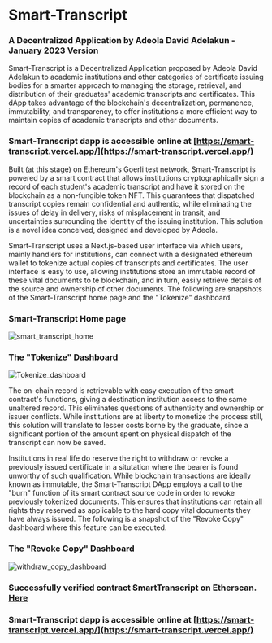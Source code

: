 # Smart-Transcript
### A Decentralized Application by Adeola David Adelakun - January 2023 Version

Smart-Transcript is a Decentralized Application proposed by Adeola David Adelakun to academic institutions and other categories of certificate issuing bodies for a smarter approach to managing the storage, retrieval, and distribution of their graduates' academic transcripts and certificates. This dApp takes advantage of the blockchain's decentralization, permanence, immutability, and transparency, to offer institutions a more efficient way to maintain copies of academic transcripts and other documents.

### Smart-Transcript dapp is accessible online at [https://smart-transcript.vercel.app/](https://smart-transcript.vercel.app/)

Built (at this stage) on Ethereum's Goerli test network, Smart-Transcript is powered by a smart contract that allows institutions cryptographically sign a record of each student's academic transcript and have it stored on the blockchain as a non-fungible token NFT. This guarantees that dispatched transcript copies remain confidential and authentic, while eliminating the issues of delay in delivery, risks of misplacement in transit, and uncertainties surrounding the identity of the issuing institution. This solution is a novel idea conceived, designed and developed by Adeola.

Smart-Transcript uses a Next.js-based user interface via which users, mainly handlers for institutions, can connect with a designated ethereum wallet to tokenize actual copies of transcripts and certificates. The user interface is easy to use, allowing institutions store an immutable record of these vital documents to te blockchain, and in turn, easily retrieve details of the source and ownership of other documents. The following are snapshots of the Smart-Transcript home page and the "Tokenize" dashboard.


### Smart-Transcript Home page
![smart_transcript_home](https://user-images.githubusercontent.com/101281102/214306233-dd04e2ca-5633-4cac-aacd-df4ad87603b8.JPG)


### The "Tokenize" Dashboard
![Tokenize_dashboard](https://user-images.githubusercontent.com/101281102/214308315-61a8d4c9-1a67-455d-9831-7682a0ce589d.JPG)


The on-chain record is retrievable with easy execution of the smart contract's functions, giving a destination institution access to the same unaltered record. This eliminates questions of authenticity and ownership or issuer conflicts. While institutions are at liberty to monetize the process still, this solution will translate to lesser costs borne by the graduate, since a significant portion of the amount spent on physical dispatch of the transcript can now be saved.

Institutions in real life do reserve the right to withdraw or revoke a previously issued certificate in a situtation where the bearer is found unworthy of such qualification. While blockchain transactions are ideally known as immutable, the Smart-Transcript DApp employs a call to the "burn" function of its smart contract source code in order to revoke previously tokenized documents. This ensures that institutions can retain all rights they reserved as applicable to the hard copy vital documents they have always issued. The following is a snapshot of the "Revoke Copy" dashboard where this feature can be executed.


### The "Revoke Copy" Dashboard
![withdraw_copy_dashboard](https://user-images.githubusercontent.com/101281102/214310202-2c11f2d0-f540-4975-a3df-48cbe6e66926.JPG)


### Successfully verified contract SmartTranscript on Etherscan. [Here](https://goerli.etherscan.io/address/0x73F9671506f3494F97F1e32Ca45810610b3704c5#code)

### Smart-Transcript dapp is accessible online at [https://smart-transcript.vercel.app/](https://smart-transcript.vercel.app/)
